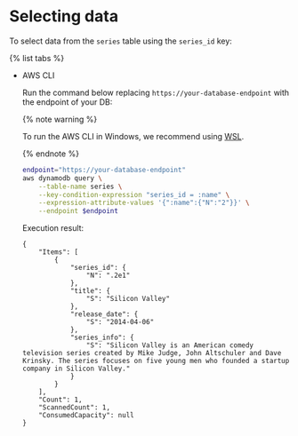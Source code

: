 # Selecting data

To select data from the `series` table using the `series_id` key:

{% list tabs %}

- AWS CLI

    Run the command below replacing `https://your-database-endpoint` with the endpoint of your DB:

    {% note warning %}

    To run the AWS CLI in Windows, we recommend using  [WSL](https://docs.microsoft.com/en-us/windows/wsl/).

    {% endnote %}

    ```bash
    endpoint="https://your-database-endpoint"
    aws dynamodb query \
        --table-name series \
        --key-condition-expression "series_id = :name" \
        --expression-attribute-values '{":name":{"N":"2"}}' \
        --endpoint $endpoint
    ```

   Execution result:

    ```text
    {
        "Items": [
            {
                "series_id": {
                    "N": ".2e1"
                },
                "title": {
                    "S": "Silicon Valley"
                },
                "release_date": {
                    "S": "2014-04-06"
                },
                "series_info": {
                    "S": "Silicon Valley is an American comedy television series created by Mike Judge, John Altschuler and Dave Krinsky. The series focuses on five young men who founded a startup company in Silicon Valley."
                }
            }
        ],
        "Count": 1,
        "ScannedCount": 1,
        "ConsumedCapacity": null
    }
    ```
